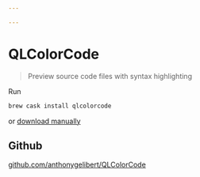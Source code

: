 ```yaml
---

---
```


# QLColorCode

> Preview source code files with syntax highlighting

Run 

```sh
brew cask install qlcolorcode
```

 or [download manually](https://github.com/anthonygelibert/QLColorCode/releases/latest)

## Github
[github.com/anthonygelibert/QLColorCode](https://github.com/anthonygelibert/QLColorCode)